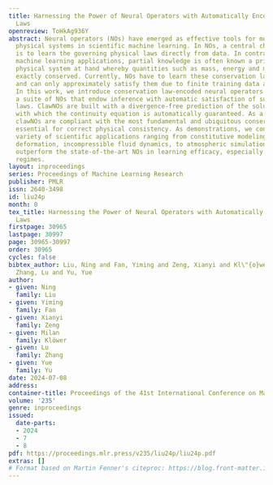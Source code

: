 ```yaml
---
title: Harnessing the Power of Neural Operators with Automatically Encoded Conservation
  Laws
openreview: ToHkAg936Y
abstract: Neural operators (NOs) have emerged as effective tools for modeling complex
  physical systems in scientific machine learning. In NOs, a central characteristic
  is to learn the governing physical laws directly from data. In contrast to other
  machine learning applications, partial knowledge is often known a priori about the
  physical system at hand whereby quantities such as mass, energy and momentum are
  exactly conserved. Currently, NOs have to learn these conservation laws from data
  and can only approximately satisfy them due to finite training data and random noise.
  In this work, we introduce conservation law-encoded neural operators (clawNOs),
  a suite of NOs that endow inference with automatic satisfaction of such conservation
  laws. ClawNOs are built with a divergence-free prediction of the solution field,
  with which the continuity equation is automatically guaranteed. As a consequence,
  clawNOs are compliant with the most fundamental and ubiquitous conservation laws
  essential for correct physical consistency. As demonstrations, we consider a wide
  variety of scientific applications ranging from constitutive modeling of material
  deformation, incompressible fluid dynamics, to atmospheric simulation. ClawNOs significantly
  outperform the state-of-the-art NOs in learning efficacy, especially in small-data
  regimes.
layout: inproceedings
series: Proceedings of Machine Learning Research
publisher: PMLR
issn: 2640-3498
id: liu24p
month: 0
tex_title: Harnessing the Power of Neural Operators with Automatically Encoded Conservation
  Laws
firstpage: 30965
lastpage: 30997
page: 30965-30997
order: 30965
cycles: false
bibtex_author: Liu, Ning and Fan, Yiming and Zeng, Xianyi and Kl\"{o}wer, Milan and
  Zhang, Lu and Yu, Yue
author:
- given: Ning
  family: Liu
- given: Yiming
  family: Fan
- given: Xianyi
  family: Zeng
- given: Milan
  family: Klöwer
- given: Lu
  family: Zhang
- given: Yue
  family: Yu
date: 2024-07-08
address:
container-title: Proceedings of the 41st International Conference on Machine Learning
volume: '235'
genre: inproceedings
issued:
  date-parts:
  - 2024
  - 7
  - 8
pdf: https://proceedings.mlr.press/v235/liu24p/liu24p.pdf
extras: []
# Format based on Martin Fenner's citeproc: https://blog.front-matter.io/posts/citeproc-yaml-for-bibliographies/
---
```

